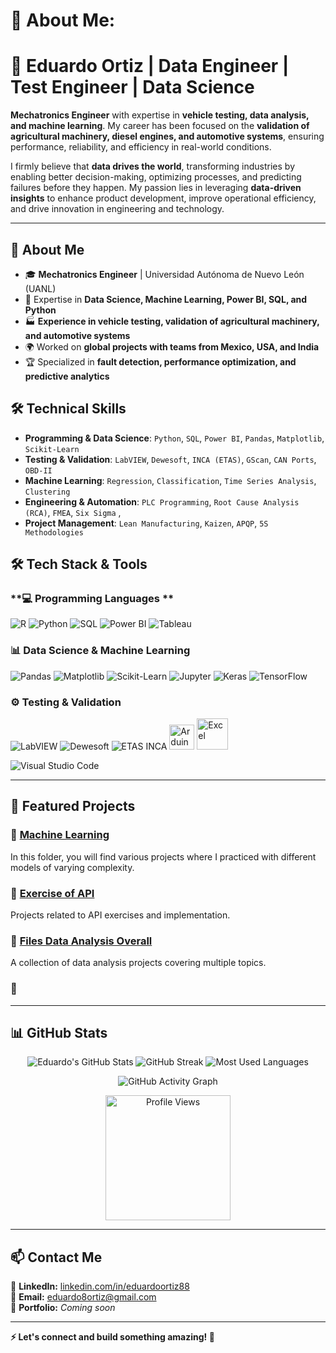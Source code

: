 # 💫 About Me:

# 🚀 Eduardo Ortiz | Data Engineer | Test Engineer | Data Science  

**Mechatronics Engineer** with expertise in **vehicle testing, data analysis, and machine learning**. My career has been focused on the **validation of agricultural machinery, diesel engines, and automotive systems**, ensuring performance, reliability, and efficiency in real-world conditions.  

I firmly believe that **data drives the world**, transforming industries by enabling better decision-making, optimizing processes, and predicting failures before they happen. My passion lies in leveraging **data-driven insights** to enhance product development, improve operational efficiency, and drive innovation in engineering and technology.  

---

## 📌 About Me
- 🎓 **Mechatronics Engineer** | Universidad Autónoma de Nuevo León (UANL)  
- 🔬 Expertise in **Data Science, Machine Learning, Power BI, SQL, and Python**  
- 🏭 **Experience in vehicle testing, validation of agricultural machinery, and automotive systems**  
- 🌍 Worked on **global projects with teams from Mexico, USA, and India**  
- 🏆 Specialized in **fault detection, performance optimization, and predictive analytics**  


## 🛠 Technical Skills

- **Programming & Data Science**: `Python`, `SQL`, `Power BI`, `Pandas`, `Matplotlib`, `Scikit-Learn`
- **Testing & Validation**: `LabVIEW`, `Dewesoft`, `INCA (ETAS)`, `GScan`, `CAN Ports`, `OBD-II`
- **Machine Learning**: `Regression`, `Classification`, `Time Series Analysis`, `Clustering`
- **Engineering & Automation**: `PLC Programming`, `Root Cause Analysis (RCA)`, `FMEA`, `Six Sigma` , 
- **Project Management**: `Lean Manufacturing`, `Kaizen`, `APQP`, `5S Methodologies`
  

## 🛠 Tech Stack & Tools

### **💻 Programming Languages **
![R](https://img.shields.io/badge/R-276DC3?style=for-the-badge&logo=r&logoColor=white)
![Python](https://img.shields.io/badge/Python-3776AB?style=for-the-badge&logo=python&logoColor=white)
![SQL](https://img.shields.io/badge/SQL-4479A1?style=for-the-badge&logo=mysql&logoColor=white)
![Power BI](https://img.shields.io/badge/Power%20BI-F2C811?style=for-the-badge&logo=power-bi&logoColor=black)
![Tableau](https://img.shields.io/badge/Tableau-E97627?style=for-the-badge&logo=tableau&logoColor=white)




### **📊 Data Science & Machine Learning**
![Pandas](https://img.shields.io/badge/Pandas-150458?style=for-the-badge&logo=pandas&logoColor=white)
![Matplotlib](https://img.shields.io/badge/Matplotlib-11557C?style=for-the-badge&logo=python&logoColor=white)
![Scikit-Learn](https://img.shields.io/badge/Scikit--Learn-F7931E?style=for-the-badge&logo=scikit-learn&logoColor=white)
![Jupyter](https://img.shields.io/badge/Jupyter-F37626?style=for-the-badge&logo=jupyter&logoColor=white)
![Keras](https://img.shields.io/badge/Keras-D00000?style=for-the-badge&logo=keras&logoColor=white)
![TensorFlow](https://img.shields.io/badge/TensorFlow-FF6F00?style=for-the-badge&logo=tensorflow&logoColor=white)


### **⚙️ Testing & Validation**
![LabVIEW](https://img.shields.io/badge/LabVIEW-FFCB2D?style=for-the-badge&logo=labview&logoColor=black)
![Dewesoft](https://img.shields.io/badge/Dewesoft-FF6700?style=for-the-badge&logo=dewesoft&logoColor=white)
![ETAS INCA](https://img.shields.io/badge/ETAS%20INCA-0033A0?style=for-the-badge&logo=etas&logoColor=white)
<img src="https://cdn.worldvectorlogo.com/logos/arduino-1.svg" alt="Arduino" width="40"/>
<img src="https://cdn.worldvectorlogo.com/logos/microsoft-excel-2013.svg" alt="Excel" width="50"/>


![Visual Studio Code](https://img.shields.io/badge/VS%20Code-007ACC?style=for-the-badge&logo=visual-studio-code&logoColor=white)

---

## 📂 Featured Projects

### 🔹 [Machine Learning](https://github.com/Lalo8Ortiz/Machine-Learning/tree/main)  
In this folder, you will find various projects where I practiced with different models of varying complexity.

### 🔹 [Exercise of API](https://github.com/Lalo8Ortiz/TT_Proyecto5)  
Projects related to API exercises and implementation.

### 🔹 [Files Data Analysis Overall](https://github.com/Lalo8Ortiz/-Data-Analysis)  
A collection of data analysis projects covering multiple topics.


### 🔹 

---

## 📊 GitHub Stats

<p align="center">
  <img src="https://github-readme-stats.vercel.app/api?username=Lalo8Ortiz&show_icons=true&theme=dark" alt="Eduardo's GitHub Stats" />
  <img src="https://github-readme-streak-stats.herokuapp.com/?user=Lalo8Ortiz&theme=dark" alt="GitHub Streak" />
  <img src="https://github-readme-stats.vercel.app/api/top-langs/?username=Lalo8Ortiz&layout=compact&theme=dark" alt="Most Used Languages" />
</p>


<p align="center">
  <img src="https://github-readme-activity-graph.vercel.app/graph?username=Lalo8Ortiz&theme=github-dark" alt="GitHub Activity Graph"/>
</p>


<p align="center">
  <img src="https://komarev.com/ghpvc/?username=Lalo8Ortiz&style=flat-square&color=blue" alt="Profile Views" width="200">
</p>
                                                                          

---

## 📫 Contact Me  
💼 **LinkedIn:** [linkedin.com/in/eduardoortiz88](https://www.linkedin.com/in/eduardoortiz88/)  
📧 **Email:** eduardo8ortiz@gmail.com  
🔗 **Portfolio:** *Coming soon*  

---

**⚡ Let's connect and build something amazing! 🚀**



<!-- Proudly created with GPRM ( https://gprm.itsvg.in ) -->
